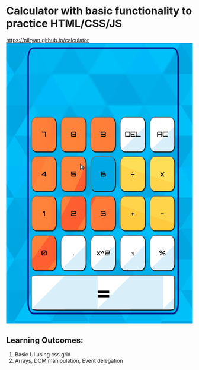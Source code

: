 # Calculator with basic functionality to practice HTML/CSS/JS
  https://nilryan.github.io/calculator  
  ![calculator demo](Demo.gif)
## Learning Outcomes:
  1. Basic UI using css grid
  2. Arrays, DOM manipulation, Event delegation 
